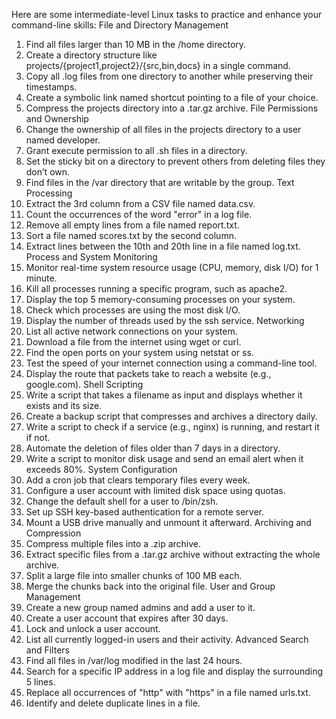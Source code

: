 Here are some intermediate-level Linux tasks to practice and enhance your command-line skills:
File and Directory Management
1.	Find all files larger than 10 MB in the /home directory.
2.	Create a directory structure like projects/{project1,project2}/{src,bin,docs} in a single command.
3.	Copy all .log files from one directory to another while preserving their timestamps.
4.	Create a symbolic link named shortcut pointing to a file of your choice.
5.	Compress the projects directory into a .tar.gz archive.
File Permissions and Ownership
6.	Change the ownership of all files in the projects directory to a user named developer.
7.	Grant execute permission to all .sh files in a directory.
8.	Set the sticky bit on a directory to prevent others from deleting files they don’t own.
9.	Find files in the /var directory that are writable by the group.
Text Processing
10.	Extract the 3rd column from a CSV file named data.csv.
11.	Count the occurrences of the word "error" in a log file.
12.	Remove all empty lines from a file named report.txt.
13.	Sort a file named scores.txt by the second column.
14.	Extract lines between the 10th and 20th line in a file named log.txt.
Process and System Monitoring
15.	Monitor real-time system resource usage (CPU, memory, disk I/O) for 1 minute.
16.	Kill all processes running a specific program, such as apache2.
17.	Display the top 5 memory-consuming processes on your system.
18.	Check which processes are using the most disk I/O.
19.	Display the number of threads used by the ssh service.
Networking
20.	List all active network connections on your system.
21.	Download a file from the internet using wget or curl.
22.	Find the open ports on your system using netstat or ss.
23.	Test the speed of your internet connection using a command-line tool.
24.	Display the route that packets take to reach a website (e.g., google.com).
Shell Scripting
25.	Write a script that takes a filename as input and displays whether it exists and its size.
26.	Create a backup script that compresses and archives a directory daily.
27.	Write a script to check if a service (e.g., nginx) is running, and restart it if not.
28.	Automate the deletion of files older than 7 days in a directory.
29.	Write a script to monitor disk usage and send an email alert when it exceeds 80%.
System Configuration
30.	Add a cron job that clears temporary files every week.
31.	Configure a user account with limited disk space using quotas.
32.	Change the default shell for a user to /bin/zsh.
33.	Set up SSH key-based authentication for a remote server.
34.	Mount a USB drive manually and unmount it afterward.
Archiving and Compression
35.	Compress multiple files into a .zip archive.
36.	Extract specific files from a .tar.gz archive without extracting the whole archive.
37.	Split a large file into smaller chunks of 100 MB each.
38.	Merge the chunks back into the original file.
User and Group Management
39.	Create a new group named admins and add a user to it.
40.	Create a user account that expires after 30 days.
41.	Lock and unlock a user account.
42.	List all currently logged-in users and their activity.
Advanced Search and Filters
43.	Find all files in /var/log modified in the last 24 hours.
44.	Search for a specific IP address in a log file and display the surrounding 5 lines.
45.	Replace all occurrences of "http" with "https" in a file named urls.txt.
46.	Identify and delete duplicate lines in a file.


